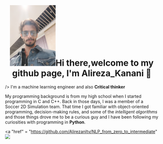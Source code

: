 <h1 align = "center"><img src="https://github.com/Alirezanltv/Gif_files/blob/main/IMG_20221210_203059.jpg" width="150" />Hi there,welcome to my github page, I'm Alireza_Kanani 👋</h1>

/> I'm a machine learning engineer and also __Critical thinker__</h1>




  
My programming background is from my high school when I started programming in C and C++. Back in those days, I was a member of a Soccer 2D Simulation team. That time I got familiar with object-oriented programming, decision-making rules, and some of the _intelligent algorithms_ and those things drove me to be a curious guy and I have been following my curiosities with programming in __Python__.



<p align="left">
  
  <a "href" = "https://github.com/Alirezanltv/NLP_from_zero_to_intermediate"
     <img width="850" src = "https://dezyre.gumlet.io/images/blog/how-to-learn-nlp-from-scratch/image_88562057931633524561164.png?w=330&dpr=2.6"></a>
</p>
    
